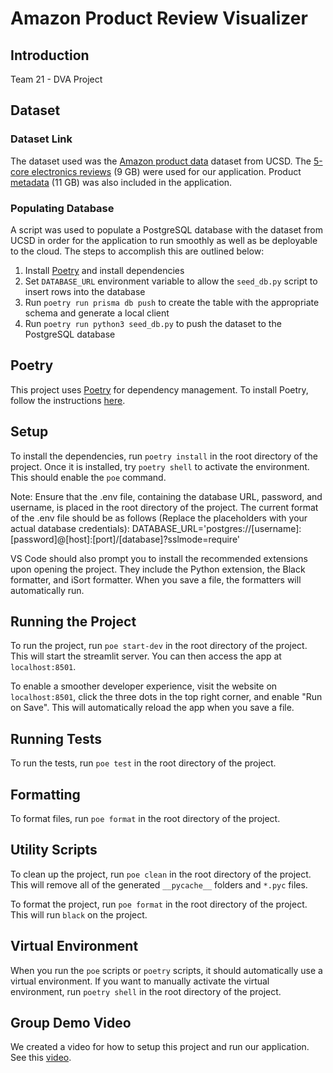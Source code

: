 # Amazon Product Review Visualizer

## Introduction
Team 21 - DVA Project

## Dataset

### Dataset Link
The dataset used was the [Amazon product data](https://cseweb.ucsd.edu/~jmcauley/datasets/amazon/links.html) dataset from UCSD. The [5-core electronics reviews](http://snap.stanford.edu/data/amazon/productGraph/categoryFiles/reviews_Electronics_5.json.gz) (9 GB) were used for our application. Product [metadata](http://snap.stanford.edu/data/amazon/productGraph/metadata.json.gz) (11 GB) was also included in the application.

### Populating Database
A script was used to populate a PostgreSQL database with the dataset from UCSD in order for the application to run smoothly as well as be deployable to the cloud. The steps to accomplish this are outlined below:

1. Install [Poetry](#setup) and install dependencies
2. Set `DATABASE_URL` environment variable to allow the `seed_db.py` script to insert rows into the database
3. Run `poetry run prisma db push` to create the table with the appropriate schema and generate a local client
4. Run `poetry run python3 seed_db.py` to push the dataset to the PostgreSQL database

## Poetry
This project uses [Poetry](https://python-poetry.org/) for dependency management. To install Poetry, follow the instructions [here](https://python-poetry.org/docs/#installation).

## Setup
To install the dependencies, run `poetry install` in the root directory of the project. Once it is installed, try `poetry shell` to activate the environment. This should enable the `poe` command.

Note: Ensure that the .env file, containing the database URL, password, and username, is placed in the root directory of the project. The current format of the .env file should be as follows (Replace the placeholders with your actual database credentials):
DATABASE_URL='postgres://[username]:[password]@[host]:[port]/[database]?sslmode=require'

VS Code should also prompt you to install the recommended extensions upon opening the project. They include the Python extension, the Black formatter, and iSort formatter. When you save a file, the formatters will automatically run. 

## Running the Project
To run the project, run `poe start-dev` in the root directory of the project. This will start the streamlit server. You can then access the app at `localhost:8501`.

To enable a smoother developer experience, visit the website on `localhost:8501`, click the three dots in the top right corner, and enable "Run on Save". This will automatically reload the app when you save a file.

## Running Tests
To run the tests, run `poe test` in the root directory of the project.

## Formatting
To format files, run `poe format` in the root directory of the project.

## Utility Scripts
To clean up the project, run `poe clean` in the root directory of the project. This will remove all of the generated `__pycache__` folders and `*.pyc` files.

To format the project, run `poe format` in the root directory of the project. This will run `black` on the project.

## Virtual Environment
When you run the `poe` scripts or `poetry` scripts, it should automatically use a virtual environment. If you want to manually activate the virtual environment, run `poetry shell` in the root directory of the project.

## Group Demo Video
We created a video for how to setup this project and run our application. See this [video](https://youtu.be/2Uk9yU0pOgk).
